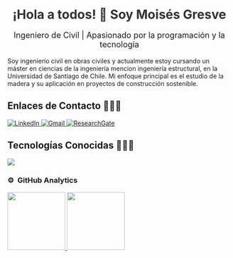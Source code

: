 <!DOCTYPE html>
<html>

<h1 style="text-align: center; color: #333; font-size: 28px; margin-top: 20px;">¡Hola a todos! 👋 Soy Moisés Gresve </h1>
<p style="text-align: center; font-size: 18px;">Ingeniero de Civil | Apasionado por la programación y la tecnología</p>
  
  <p>Soy ingenierío civil en obras civiles y actualmente estoy cursando un máster en ciencias de la ingeniería mencion ingeniería estructural, en la Universidad de Santiago de Chile. Mi enfoque principal es el estudio de la madera y su aplicación en proyectos de construcción sostenible.</p>

  <h2>Enlaces de Contacto 👨🏻‍💻</h2>
  <p align="left">
    <a href="https://www.linkedin.com/in/moises-gresve-galleguillos-943111253/" target="_blank">
      <img src="https://img.shields.io/badge/LinkedIn-0077B5?style=for-the-badge&logo=linkedin&logoColor=white" alt="LinkedIn" />
    </a>
    <a href="mailto:moises.gresve@usach.cl" target="_blank">
      <img src="https://img.shields.io/badge/Gmail-D14836?style=for-the-badge&logo=gmail&logoColor=white" alt="Gmail" />
    </a>
    <a href="https://www.researchgate.net/profile/Moises-Gresve" target="_blank">
      <img src="https://img.shields.io/badge/ResearchGate-00CCBB?style=for-the-badge&logo=researchgate&logoColor=white" alt="ResearchGate" />
    </a>
  </p>

  <h2>Tecnologías Conocidas 👨🏻‍💻</h2>
  <p align="left">
    <a href="https://skillicons.dev">
      <img src="https://skillicons.dev/icons?i=py,git,github,vscode,linux,autocad,matlab" />
    </a>
  </p>

</body>
</html>

### ⚙️ &nbsp;GitHub Analytics
<a href="https://github.com/MoisesGresve">
  <img height="130em" src="https://github-readme-stats-eight-theta.vercel.app/api?username=MoisesGresve&show_icons=true&theme=algolia&include_all_commits=true&count_private=true"/>
  <img height="130em" src="https://github-readme-stats-eight-theta.vercel.app/api/top-langs/?username=MoisesGresve&layout=compact&langs_count=8&theme=algolia"/>
</a>
</p>
